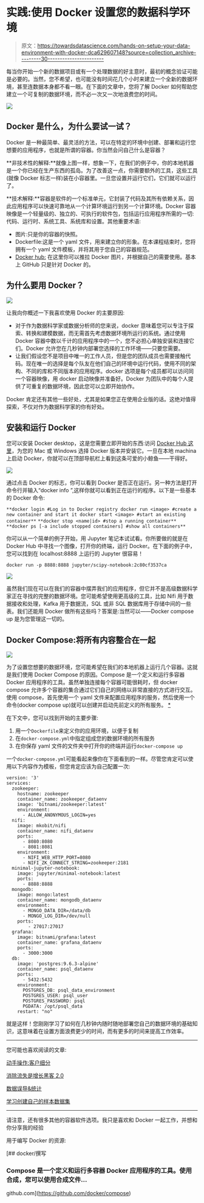 # 实践:使用 Docker 设置您的数据科学环境

> 原文：<https://towardsdatascience.com/hands-on-setup-your-data-environment-with-docker-dca629607148?source=collection_archive---------30----------------------->

每当你开始一个新的数据项目或有一个处理数据的好主意时，最初的概念验证可能是必要的。当然，您不希望，也可能没有时间花几个小时来建立一个全新的数据环境，甚至连数据本身都不看一眼。在下面的文章中，您将了解 Docker 如何帮助您建立一个可复制的数据环境，而不必一次又一次地浪费您的时间。

![](img/2194108c16547467f63a7fc48bed4de8.png)

## Docker 是什么，为什么要试一试？

Docker 是一种最简单、最灵活的方法，可以在特定的环境中创建、部署和运行您想要的应用程序，也就是所谓的容器。你当然会问自己什么是容器？

**非技术性的解释:**就像上图一样，想象一下，在我们的例子中，你的本地机器是一个你已经在生产东西的孤岛。为了改善这一点，你需要额外的工具，这些工具(就像 Docker 标志一样)装在小容器里。一旦您设置并运行它们，它们就可以运行了。

**技术解释:**容器是软件的一个标准单元，它封装了代码及其所有依赖关系，因此应用程序可以快速可靠地从一个计算环境运行到另一个计算环境。Docker 容器映像是一个轻量级的、独立的、可执行的软件包，包括运行应用程序所需的一切:代码、运行时、系统工具、系统库和设置。其他重要术语:

*   图片:只是你的容器的快照。
*   Dockerfile:这是一个 yaml 文件，用来建立你的形象。在本课程结束时，您将拥有一个 yaml 文件模板，并将其用于您自己的容器规范。
*   [Docker hub:](https://docs.docker.com/docker-hub/) 在这里你可以推拉 Docker 图片，并根据自己的需要使用。基本上 GitHub 只是针对 Docker 的。

## 为什么要用 Docker？

![](img/7af1c6345eb5e0d0ea6a2b6bb6214529.png)

让我向你概述一下我喜欢使用 Docker 的主要原因:

*   对于作为数据科学家或数据分析师的您来说，docker 意味着您可以专注于探索、转换和建模数据，而无需首先考虑数据环境所运行的系统。通过使用 Docker 容器中数以千计的应用程序中的一个，您不必担心单独安装和连接它们。Docker 允许您在几秒钟内部署您选择的工作环境——只要您需要。
*   让我们假设您不是项目中唯一的工作人员，但是您的团队成员也需要接触代码。现在唯一的选择是每个队友在他们自己的环境中运行代码，使用不同的架构、不同的库和不同版本的应用程序。docker 选项是每个成员都可以访问同一个容器映像，用 docker 启动映像并准备好。Docker 为团队中的每个人提供了可重复的数据环境，因此您可以立即开始协作。

Docker 肯定还有其他一些好处，尤其是如果您正在使用企业版的话。这绝对值得探索，不仅对作为数据科学家的你有好处。

## 安装和运行 Docker

您可以安装 Docker desktop，这是您需要立即开始的东西:访问 [Docker Hub 这里](https://hub.docker.com/)，为您的 Mac 或 Windows 选择 Docker 版本并安装它。一旦在本地 machina 上启动 Docker，你就可以在顶部导航栏上看到这条可爱的小鲸鱼——干得好。

![](img/5216392f7d6881ac6a038126cf4ba939.png)

通过点击 Docker 的标志，你可以看到 Docker 是否正在运行。另一种方法是打开命令行并输入“docker info ”,这样你就可以看到正在运行的程序。以下是一些基本的 Docker 命令:

`**docker login #Log in to Docker registry
docker run <image> #create a new container and start it
docker start <image> #start an existing container**`
`**docker stop <name|id> #stop a running container**`
`**docker ps [-a include stopped containers] #show all containers**`


你可以从一个简单的例子开始，用 Jupyter 笔记本试试看。你所要做的就是在 Docker Hub 中寻找一个图像，打开你的终端，运行 Docker。在下面的例子中，您可以找到在 localhost:8888 上运行的 Jupyter 很容易！

```
docker run -p 8888:8888 jupyter/scipy-notebook:2c80cf3537ca
```

![](img/4b087051c7b9f1775bdd0f8b5ae6bc3e.png)

虽然我们现在可以在我们的容器中摆弄我们的应用程序，但它并不是高级数据科学家正在寻找的完整的数据环境。您可能希望使用更高级的工具，比如 Nifi 用于数据接收和处理，Kafka 用于数据流，SQL 或非 SQL 数据库用于存储中间的一些表。我们还能用 Docker 做所有这些吗？答案是:当然可以——Docker compose up 是为您管理这一切的。

## Docker Compose:将所有内容整合在一起

![](img/80bec8463d46304362ae3cf62c192b27.png)

为了设置您想要的数据环境，您可能希望在我们的本地机器上运行几个容器。这就是我们使用 Docker Compose 的原因。Compose 是一个定义和运行多容器 Docker 应用程序的工具。虽然单独连接每个容器可能很耗时，但 docker compose 允许多个容器的集合通过它们自己的网络以非常直接的方式进行交互。使用 compose，首先使用一个 yaml 文件来配置应用程序的服务，然后使用一个命令(docker compose up)就可以创建并启动先前定义的所有服务。 [*](https://github.com/docker/compose)

在下文中，您可以找到开始的主要步骤:

1.  用一个`Dockerfile`来定义你的应用环境，以便于复制
2.  在`docker-compose.yml`中指定组成您的数据环境的所有服务
3.  在你保存 yaml 文件的文件夹中打开你的终端并运行`docker-compose up`

一个`docker-compose.yml`可能看起来像你在下面看到的一样。尽管您肯定可以使用以下内容作为模板，但您肯定应该为自己配置一次:

```
version: '3'
services:
  zookeeper:
    hostname: zookeeper
    container_name: zookeeper_dataenv
    image: 'bitnami/zookeeper:latest'
    environment:
      - ALLOW_ANONYMOUS_LOGIN=yes
  nifi:
    image: mkobit/nifi
    container_name: nifi_dataenv
    ports:
      - 8080:8080
      - 8081:8081
    environment:
      - NIFI_WEB_HTTP_PORT=8080
      - NIFI_ZK_CONNECT_STRING=zookeeper:2181
  minimal-jupyter-notebook:
    image: jupyter/minimal-notebook:latest
    ports:
      - 8888:8888
  mongodb:
    image: mongo:latest
    container_name: mongodb_dataenv
    environment:
      - MONGO_DATA_DIR=/data/db
      - MONGO_LOG_DIR=/dev/null
    ports:
        - 27017:27017
  grafana:
    image: bitnami/grafana:latest
    container_name: grafana_dataenv
    ports:
      - 3000:3000
  db:
    image: 'postgres:9.6.3-alpine'
    container_name: psql_dataenv
    ports:
      - 5432:5432
    environment:
      POSTGRES_DB: psql_data_environment
      POSTGRES_USER: psql_user
      POSTGRES_PASSWORD: psql
      PGDATA: /opt/psql_data
    restart: "no"
```

就是这样！您刚刚学习了如何在几秒钟内随时随地部署您自己的数据环境的基础知识，这意味着在设置方面浪费更少的时间，而有更多的时间来提高工作效率。

**************************************************************

您可能也喜欢阅读的文章:

[动手操作:客户细分](/hands-on-customer-segmentation-9aeed83f5763)

[消除流失是增长黑客 2.0](https://blog.markgrowth.com/eliminating-churn-is-growth-hacking-2-0-47a380194a06)

[数据误导&统计](/misleading-with-data-statistics-c6d506bdb9cf)

[学习创建自己的样本数据集](/generate-your-sample-dataset-a-must-have-skill-for-data-scientists-36ded8600b79)

***************************************************************

请注意，还有很多其他的容器软件选项。我只是喜欢和 Docker 一起工作，并想和你分享我的经验

用于编写 Docker 的资源:

[](https://github.com/docker/compose) [## docker/撰写

### Compose 是一个定义和运行多容器 Docker 应用程序的工具。使用合成，您可以使用合成文件…

github.com](https://github.com/docker/compose)
